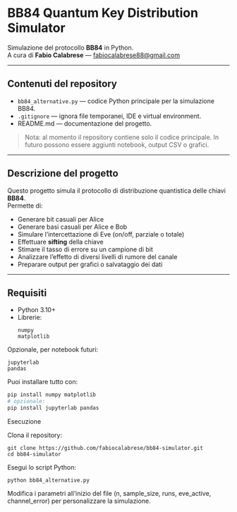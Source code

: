 # BB84 Quantum Key Distribution Simulator

Simulazione del protocollo **BB84** in Python.  
A cura di **Fabio Calabrese** — fabiocalabrese88@gmail.com

---

## Contenuti del repository

- `bb84_alternative.py` — codice Python principale per la simulazione BB84.
- `.gitignore` — ignora file temporanei, IDE e virtual environment.
- README.md — documentazione del progetto.

> Nota: al momento il repository contiene solo il codice principale. In futuro possono essere aggiunti notebook, output CSV o grafici.

---

## Descrizione del progetto

Questo progetto simula il protocollo di distribuzione quantistica delle chiavi **BB84**.  
Permette di:

- Generare bit casuali per Alice  
- Generare basi casuali per Alice e Bob  
- Simulare l’intercettazione di Eve (on/off, parziale o totale)  
- Effettuare **sifting** della chiave  
- Stimare il tasso di errore su un campione di bit  
- Analizzare l’effetto di diversi livelli di rumore del canale  
- Preparare output per grafici o salvataggio dei dati

---

## Requisiti

- Python 3.10+  
- Librerie:
  ```
  numpy
  matplotlib
  ```
Opzionale, per notebook futuri:
```
jupyterlab
pandas
```
Puoi installare tutto con:

```bash
pip install numpy matplotlib
# opzionale:
pip install jupyterlab pandas
```

Esecuzione

Clona il repository:
```
git clone https://github.com/fabiocalabrese/bb84-simulator.git
cd bb84-simulator
```


Esegui lo script Python:
```
python bb84_alternative.py
```

Modifica i parametri all’inizio del file (n, sample_size, runs, eve_active, channel_error) per personalizzare la simulazione.
